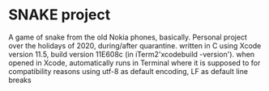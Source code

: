 #  SNAKE project

A game of snake from the old Nokia phones, basically. Personal project over the holidays of 2020, during/after quarantine. written in C using Xcode version 11.5, build version 11E608c (in iTerm2'xcodebuild -version'). when opened in Xcode, automatically runs in Terminal where it is supposed to for compatibility reasons using utf-8 as default encoding, LF as default line breaks
